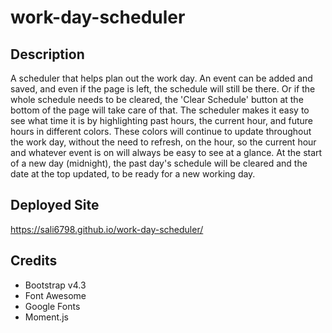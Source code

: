# work-day-scheduler

## Description
A scheduler that helps plan out the work day. An event can be added and saved, and even if the page is left, the schedule will still be there. Or if the whole schedule needs to be cleared, the 'Clear Schedule' button at the bottom of the page will take care of that. The scheduler makes it easy to see what time it is by highlighting past hours, the current hour, and future hours in different colors. These colors will continue to update throughout the work day, without the need to refresh, on the hour, so the current hour and whatever event is on will always be easy to see at a glance. At the start of a new day (midnight), the past day's schedule will be cleared and the date at the top updated, to be ready for a new working day.

## Deployed Site
https://sali6798.github.io/work-day-scheduler/

## Credits
* Bootstrap v4.3
* Font Awesome
* Google Fonts 
* Moment.js